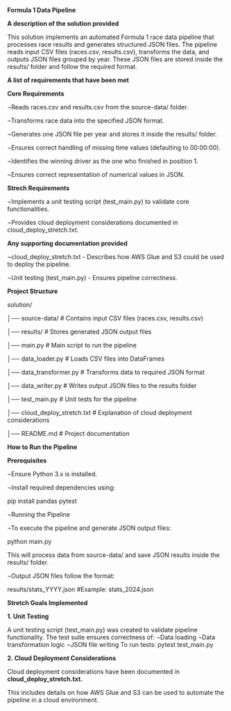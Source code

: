 
**Formula 1 Data Pipeline**

**A description of the solution provided**

This solution implements an automated Formula 1 race data pipeline that processes race results and generates structured JSON files. The pipeline reads input CSV files (races.csv, results.csv), transforms the data, and outputs JSON files grouped by year. These JSON files are stored inside the results/ folder and follow the required format.

**A list of requirements that have been met**

**Core Requirements**

¬Reads races.csv and results.csv from the source-data/ folder.

¬Transforms race data into the specified JSON format.

¬Generates one JSON file per year and stores it inside the results/ folder.

¬Ensures correct handling of missing time values (defaulting to 00:00:00).

¬Identifies the winning driver as the one who finished in position 1.

¬Ensures correct representation of numerical values in JSON.

**Strech Requirements**

¬Implements a unit testing script (test_main.py) to validate core functionalities.

¬Provides cloud deployment considerations documented in cloud_deploy_stretch.txt.

**Any supporting documentation provided**

¬cloud_deploy_stretch.txt - Describes how AWS Glue and S3 could be used to deploy the pipeline.

¬Unit testing (test_main.py) - Ensures pipeline correctness.

**Project Structure**


solution/

│── source-data/        # Contains input CSV files (races.csv, results.csv)

│── results/            # Stores generated JSON output files

│── main.py             # Main script to run the pipeline

│── data_loader.py      # Loads CSV files into DataFrames

│── data_transformer.py # Transforms data to required JSON format

│── data_writer.py      # Writes output JSON files to the results folder

│── test_main.py        # Unit tests for the pipeline

│── cloud_deploy_stretch.txt # Explanation of cloud deployment considerations

│── README.md           # Project documentation

**How to Run the Pipeline**

**Prerequisites**

¬Ensure Python 3.x is installed.

¬Install required dependencies using:

  pip install pandas pytest
  
¬Running the Pipeline

¬To execute the pipeline and generate JSON output files:

  python main.py
  
This will process data from source-data/ and save JSON results inside the results/ folder.

¬Output JSON files follow the format:

  results/stats_YYYY.json  #Example: stats_2024.json
  

**Stretch Goals Implemented**

**1. Unit Testing**

A unit testing script (test_main.py) was created to validate pipeline functionality.
The test suite ensures correctness of:
¬Data loading
¬Data transformation logic
¬JSON file writing
To run tests:
  pytest test_main.py
  
**2. Cloud Deployment Considerations**

Cloud deployment considerations have been documented in **cloud_deploy_stretch.txt.**

This includes details on how AWS Glue and S3 can be used to automate the pipeline in a cloud environment.
